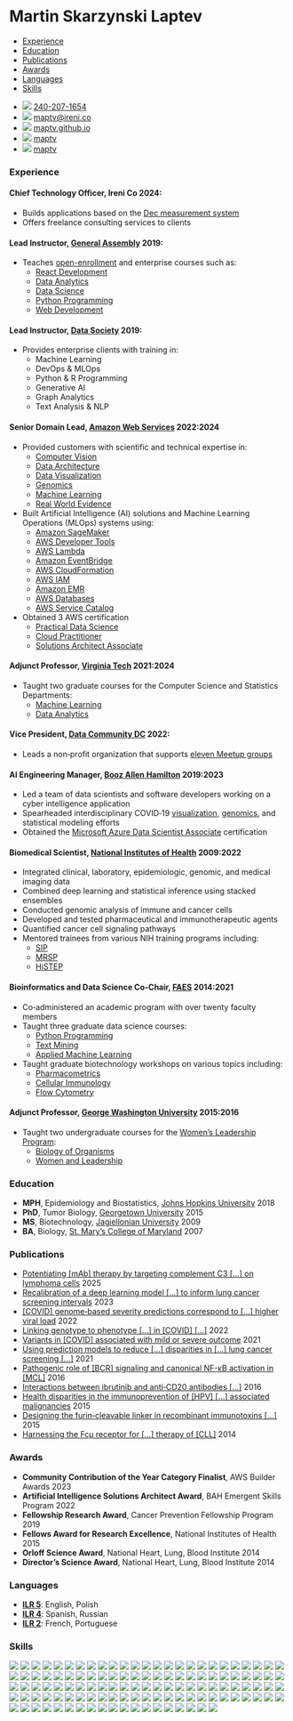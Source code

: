 # Martin Skarzynski Laptev


- [Experience](#experience)
- [Education](#education)
- [Publications](#publications)
- [Awards](#awards)
- [Languages](#languages)
- [Skills](#skills)

<div class="contact">

- <img src="https://icons.getbootstrap.com/assets/icons/telephone.svg"
  class="phone" /> [240-207-1654](tel:240-207-1654)
- <img src="https://icons.getbootstrap.com/assets/icons/envelope-at.svg"
  class="shiftup" /> <maptv@ireni.co>
- <img src="https://icons.getbootstrap.com/assets/icons/house.svg"
  class="shiftup" /> [maptv.github.io](https://maptv.github.io)
- <img src="https://icons.getbootstrap.com/assets/icons/github.svg"
  class="shiftup" /> [maptv](https://github.com/maptv)
- <img src="https://icons.getbootstrap.com/assets/icons/linkedin.svg"
  class="linkedin" /> [maptv](https://linkedin.com/in/maptv)

</div>

### Experience

#### **Chief Technology Officer**, Ireni Co <span class="cvdate">2024:</span>

<div class="horizontal">

- Builds applications based on the [Dec measurement system](../dec)
- Offers freelance consulting services to clients

</div>

#### **Lead Instructor**, [General Assembly](https://generalassemb.ly) <span class="cvdate">2019:</span>

<div class="horizontal">

- Teaches
  [open-enrollment](https://generalassemb.ly/instructors/martin-skarzynski/23420)
  and enterprise courses such as:
  - [React
    Development](https://generalassemb.ly/education/react-development)
  - [Data Analytics](https://generalassemb.ly/education/data-analytics)
  - [Data
    Science](https://www.boozallen.com/e/insight/blog/path-to-technical-success)
  - [Python
    Programming](https://generalassemb.ly/education/python-programming)
  - [Web
    Development](https://generalassemb.ly/education/front-end-web-development)

</div>

#### **Lead Instructor**, [Data Society](https://datasociety.com) <span class="cvdate">2019:</span>

<div class="horizontal">

- Provides enterprise clients with training in:
  - Machine Learning
  - DevOps & MLOps
  - Python & R Programming
  - Generative AI
  - Graph Analytics
  - Text Analysis & NLP

</div>

#### **Senior Domain Lead**, [Amazon Web Services](https://aws.amazon.com) <span class="cvdate">2022:2024</span>

<div class="horizontal">

- Provided customers with scientific and technical expertise in:
  - [Computer
    Vision](https://aws.amazon.com/health/solutions/medicalimaging)
  - [Data
    Architecture](https://aws.amazon.com/big-data/datalakes-and-analytics/modern-data-architecture)
  - [Data
    Visualization](https://docs.aws.amazon.com/wellarchitected/latest/analytics-lens/data-visualization)
  - [Genomics](https://aws.amazon.com/health/genomics)
  - [Machine Learning](https://aws.amazon.com/health/machine-learning)
  - [Real World
    Evidence](https://aws.amazon.com/marketplace/solutions/healthcare/health-records)
- Built Artificial Intelligence (AI) solutions and Machine Learning
  Operations (MLOps) systems using:
  - [Amazon SageMaker](https://aws.amazon.com/sagemaker)
  - [AWS Developer
    Tools](https://aws.amazon.com/developer/tools##Browse_by_Tool_Type)
  - [AWS Lambda](https://aws.amazon.com/lambda)
  - [Amazon EventBridge](https://aws.amazon.com/eventbridge)
  - [AWS CloudFormation](https://aws.amazon.com/cloudformation)
  - [AWS IAM](https://aws.amazon.com/iam)
  - [Amazon EMR](https://aws.amazon.com/emr)
  - [AWS Databases](https://aws.amazon.com/products/databases)
  - [AWS Service Catalog](https://aws.amazon.com/servicecatalog)
- Obtained 3 AWS certification
  - [Practical Data
    Science](https://www.coursera.org/account/accomplishments/specialization/certificate/MU388FKRUUL3)
  - [Cloud
    Practitioner](https://www.credly.com/badges/c3143f03-6ebb-4f16-827c-c89f8db2a3cf/public_url)
  - [Solutions Architect
    Associate](https://www.credly.com/badges/1ae81600-c0cb-47b4-8610-e0c58bff6741/public_url)

</div>

#### **Adjunct Professor**, [Virginia Tech](https://www.vt.edu) <span class="cvdate">2021:2024</span>

<div class="horizontal">

- Taught two graduate courses for the Computer Science and Statistics
  Departments:
  - [Machine
    Learning](https://cs.vt.edu/Graduate/Courses/GradCourseDescriptions.html#:~:text=CS%205805%2D6%20%2D%20Machine%20Learning%C2%A0)
  - [Data
    Analytics](https://cs.vt.edu/Graduate/Courses/GradCourseDescriptions.html#:~:text=CS%205525%2D6%20(STAT%205525%2D6)%20%2D%20Data%20Analytics)

</div>

#### **Vice President**, [Data Community DC](https://www.datacommunitydc.org) <span class="cvdate">2022:</span>

- Leads a non‑profit organization that supports [eleven Meetup
  groups](https://www.datacommunitydc.org/meetups-overview)

#### **AI Engineering Manager**, [Booz Allen Hamilton](https://www.boozallen.com) <span class="cvdate">2019:2023</span>

- Led a team of data scientists and software developers working on a
  cyber intelligence application
- Spearheaded interdisciplinary COVID‑19
  [visualization](https://www.boozallen.com/c/insight/blog/epimaps-data-visualization-for-healthcare),
  [genomics](https://mskar.github.io/var), and statistical modeling
  efforts
- Obtained the <a
  href="https://www.credly.com/badges/99aa294a-2b69-40f2-a607-0e7b91ffb5f6/public_url"
  class="italic">Microsoft Azure Data Scientist Associate</a>
  certification

#### **Biomedical Scientist**, [National Institutes of Health](https://www.nih.gov) <span class="cvdate">2009:2022</span>

<div class="horizontal">

- Integrated clinical, laboratory, epidemiologic, genomic, and medical
  imaging data
- Combined deep learning and statistical inference using stacked
  ensembles
- Conducted genomic analysis of immune and cancer cells
- Developed and tested pharmaceutical and immunotherapeutic agents
- Quantified cancer cell signaling pathways
- Mentored trainees from various NIH training programs including:
  - <a href="https://www.training.nih.gov/research-training/pb/sip"
    data-bs-toggle="tooltip"
    data-bs-title="Summer Internship Program">SIP</a>
  - <a href="https://clinicalcenter.nih.gov/training/mrsp"
    data-bs-toggle="tooltip"
    data-bs-title="Medical Research Scholars Program">MRSP</a>
  - <a
    href="https://www.training.nih.gov/research-training/hs/hs-sip/histep"
    data-bs-toggle="tooltip"
    data-bs-title="High School Scientific Training and Enrichment Program">HiSTEP</a>

</div>

#### **Bioinformatics and Data Science Co-Chair**, [FAES](https://faes.org) <span class="cvdate">2014:2021</span>

<div class="horizontal">

- Co‑administered an academic program with over twenty faculty members
- Taught three graduate data science courses:
  - [Python Programming](https://github.com/biof309)
  - [Text Mining](https://github.com/biof395)
  - [Applied Machine Learning](https://biof509.github.io)
- Taught graduate biotechnology workshops on various topics including:
  - [Pharmacometrics](https://education.faes.org/search/publicCourseSearchDetails.do?method=load&courseId=1059989)
  - [Cellular
    Immunology](https://education.faes.org/search/publicCourseSearchDetails.do?method=load&courseId=1409949)
  - [Flow
    Cytometry](https://education.faes.org/search/publicCourseSearchDetails.do?method=load&courseId=1424281)

</div>

#### **Adjunct Professor**, [George Washington University](https://www.gwu.edu) <span class="cvdate">2015:2016</span>

<div class="horizontal">

- Taught two undergraduate courses for the [Women’s Leadership
  Program](https://wlp.gwu.edu):
  - [Biology of
    Organisms](https://wlp.gwu.edu/science-health-and-medicine#:~:text=Introductory%20Biology%3A%20Biology%20of%20Organisms)
  - [Women and
    Leadership](https://wlp.gwu.edu/science-health-and-medicine#:~:text=Biology%20of%20Organisms-,Symposium,-The%20weekly%20symposia)

</div>

### Education

- **MPH**, Epidemiology and Biostatistics, [Johns Hopkins
  University](https://www.jhu.edu) <span class="cvdate">2018</span>
- **PhD**, Tumor Biology, [Georgetown
  University](https://www.georgetown.edu)
  <span class="cvdate">2015</span>
- **MS**, Biotechnology, [Jagiellonian University](https://en.uj.edu.pl)
  <span class="cvdate">2009</span>
- **BA**, Biology, [St. Mary’s College of
  Maryland](https://www.smcm.edu) <span class="cvdate">2007</span>

### Publications

<div class="pubs">

- [Potentiating \[mAb\] therapy by targeting complement C3 \[…\] on
  lymphoma
  cells](https://ashpublications.org/blood/article-abstract/doi/10.1182/blood.2024024846/534967/Potentiating-CD20-monoclonal-antibody-therapy-by?redirectedFrom=fulltext)
  <span class="cvdate">2025</span>
- [Recalibration of a deep learning model \[…\] to inform lung cancer
  screening
  intervals](https://jamanetwork.com/journals/jamanetworkopen/fullarticle/2802522)
  <span class="cvdate">2023</span>
- [\[COVID\] genome‐based severity predictions correspond to \[…\]
  higher viral
  load](https://www.ncbi.nlm.nih.gov/pmc/articles/PMC9173902)
  <span class="cvdate">2022</span>
- [Linking genotype to phenotype \[…\] in \[COVID\]
  \[…\]](https://virological.org/t/linking-genotype-to-phenotype-further-exploration-of-mutations-in-sars-cov-2-associated-with-mild-or-severe-outcomes/794)
  <span class="cvdate">2022</span>
- [Variants in \[COVID\] associated with mild or severe
  outcome](https://www.ncbi.nlm.nih.gov/pmc/articles/PMC8385248)
  <span class="cvdate">2021</span>
- [Using prediction models to reduce \[…\] disparities in \[…\] lung
  cancer screening
  \[…\]](https://www.ncbi.nlm.nih.gov/pmc/articles/PMC8562965)
  <span class="cvdate">2021</span>
- [Pathogenic role of \[BCR\] signaling and canonical NF-κB activation
  in \[MCL\]](https://www.ncbi.nlm.nih.gov/pmc/articles/PMC4937360)
  <span class="cvdate">2016</span>
- [Interactions between ibrutinib and anti‐CD20 antibodies
  \[…\]](https://www.ncbi.nlm.nih.gov/pmc/articles/PMC4703510)
  <span class="cvdate">2016</span>
- [Health disparities in the immunoprevention of \[HPV\] \[…\]
  associated
  malignancies](https://www.ncbi.nlm.nih.gov/pmc/articles/PMC4682020)
  <span class="cvdate">2015</span>
- [Designing the furin‐cleavable linker in recombinant immunotoxins
  \[…\]](https://www.ncbi.nlm.nih.gov/pmc/articles/PMC7724502)
  <span class="cvdate">2015</span>
- [Harnessing the Fcμ receptor for \[…\] therapy of
  \[CLL\]](https://www.ncbi.nlm.nih.gov/pmc/articles/PMC4268434)
  <span class="cvdate">2014</span>

</div>

### Awards

<div class="awards">

- **Community Contribution of the Year Category Finalist**, AWS Builder
  Awards <span class="cvdate">2023</span>
- **Artificial Intelligence Solutions Architect Award**, BAH Emergent
  Skills Program <span class="cvdate">2022</span>
- **Fellowship Research Award**, Cancer Prevention Fellowship Program
  <span class="cvdate">2019</span>
- **Fellows Award for Research Excellence**, National Institutes of
  Health <span class="cvdate">2015</span>
- **Orloff Science Award**, National Heart, Lung, Blood Institute
  <span class="cvdate">2014</span>
- **Director’s Science Award**, National Heart, Lung, Blood Institute
  <span class="cvdate">2014</span>

</div>

### Languages

<div class="lang">

- [**ILR
  5**](https://en.wikipedia.org/wiki/ILR_scale#ILR_Level_5_%E2%80%93_Native_or_bilingual_proficiency):
  English, Polish
- [**ILR
  4**](https://en.wikipedia.org/wiki/ILR_scale#ILR_Level_4_%E2%80%93_Full_professional_proficiency):
  Spanish, Russian
- [**ILR
  2**](https://en.wikipedia.org/wiki/ILR_scale#ILR_Level_3_%E2%80%93_Professional_working_proficiency):
  French, Portuguese

</div>

### Skills

![](https://img.shields.io/badge/-Airflow-blue?logo=apacheairflow&logoColor=white&color.png)
![](https://img.shields.io/badge/-Alacritty-blue?logo=Alacritty&logoColor=white&color.png)
![](https://img.shields.io/badge/-Amazon_Web_Services-blue?logo=amazonwebservices&logoColor=white&color.png)
![](https://img.shields.io/badge/-Anaconda-blue?logo=Anaconda&logoColor=white&color.png)
![](https://img.shields.io/badge/-API_Gateway-blue?logo=amazonapigateway&logoColor=white&color.png)
![](https://img.shields.io/badge/-Asana-blue?logo=asana&logoColor=white&color.png)
![](https://img.shields.io/badge/-Bash-blue?logo=gnu-bash&logoColor=white&color.png)
![](https://img.shields.io/badge/-Blender-blue?logo=gnu-blender&logoColor=white&color.png)
![](https://img.shields.io/badge/-Bootstrap-blue?logo=bootstrap&logoColor=white&color.png)
![](https://img.shields.io/badge/-Chartjs-blue?logo=chartdotjs&logoColor=white&color.png)
![](https://img.shields.io/badge/-CodePen-blue?logo=codepen&logoColor=white&color.png)
![](https://img.shields.io/badge/-CloudWatch-blue?logo=amazoncloudwatch&logoColor=white&color.png)
![](https://img.shields.io/badge/-conda--forge-blue?logo=conda-forge&logoColor=white&color.png)
![](https://img.shields.io/badge/-CSS-blue?logo=css3&logoColor=white&color.png)
![](https://img.shields.io/badge/-D3-blue?logo=d3dotjs&logoColor=white&color.png)
![](https://img.shields.io/badge/-Dask-blue?logo=dask&logoColor=white&color.png)
![](https://img.shields.io/badge/-Databricks-blue?logo=databricks&logoColor=white&color.png)
![](https://img.shields.io/badge/-DataGrip-blue?logo=datagrip&logoColor=white&color.png)
![](https://img.shields.io/badge/-Django-blue?logo=django&logoColor=white&color.png)
![](https://img.shields.io/badge/-Docker-blue?logo=docker&logoColor=white&color.png)
![](https://img.shields.io/badge/-DocumentDB-blue?logo=amazondocumentdb&logoColor=white&color.png)
![](https://img.shields.io/badge/-DVC-blue?logo=dvc&logoColor=white&color.png)
![](https://img.shields.io/badge/-DynamoDB-blue?logo=amazondynamodb&logoColor=white&color.png)
![](https://img.shields.io/badge/-EC2-blue?logo=amazonec2&logoColor=white&color.png)
![](https://img.shields.io/badge/-ECS-blue?logo=amazonecs&logoColor=white&color.png)
![](https://img.shields.io/badge/-EKS-blue?logo=amazoneks&logoColor=white&color.png)
![](https://img.shields.io/badge/-Elasticache-blue?logo=amazonelasticache&logoColor=white&color.png)
![](https://img.shields.io/badge/-Elastic_Load_Balancing-blue?logo=awselasticloadbalancing&logoColor=white&color.png)
![](https://img.shields.io/badge/-Emacs-blue?logo=gnuemacs&logoColor=white&color.png)
![](https://img.shields.io/badge/-Express-blue?logo=express&logoColor=white&color.png)
![](https://img.shields.io/badge/-Fargate-blue?logo=awsfargate&logoColor=white&color.png)
![](https://img.shields.io/badge/-FastAPI-blue?logo=fastapi&logoColor=white&color.png)
![](https://img.shields.io/badge/-Flask-blue?logo=flask&logoColor=white&color.png)
![](https://img.shields.io/badge/-GIMP-blue?logo=gimp&logoColor=white&color.png)
![](https://img.shields.io/badge/-Git-blue?logo=git&logoColor=white&color.png)
![](https://img.shields.io/badge/-GitHub-blue?logo=github&logoColor=white&color.png)
![](https://img.shields.io/badge/-GitHub_Actions-blue?logo=githubactions&logoColor=white&color.png)
![](https://img.shields.io/badge/-GitLab-blue?logo=gitlab&logoColor=white&color.png)
![](https://img.shields.io/badge/-GitPod-blue?logo=gitpod&logoColor=white&color.png)
![](https://img.shields.io/badge/-GNU-blue?logo=gnu&logoColor=white&color.png)
![](https://img.shields.io/badge/-Homebrew-blue?logo=homebrew&logoColor=white&color.png)
![](https://img.shields.io/badge/-HTML-blue?logo=html5&logoColor=white&color.png)
![](https://img.shields.io/badge/-HTTPie-blue?logo=httpie&logoColor=white&color.png)
![](https://img.shields.io/badge/-HuggingFace-blue?logo=huggingface&logoColor=white&color.png)
![](https://img.shields.io/badge/-Hyper-blue?logo=hyper&logoColor=white&color.png)
![](https://img.shields.io/badge/-IAM-blue?logo=amazoniam&logoColor=white&color.png)
![](https://img.shields.io/badge/-Inkscape-blue?logo=inkscape&logoColor=white&color.png)
![](https://img.shields.io/badge/-iTerm-blue?logo=iterm2&logoColor=white&color.png)
![](https://img.shields.io/badge/-JavaScript-blue?logo=javascript&logoColor=white&color.png)
![](https://img.shields.io/badge/-Jira-blue?logo=jirasoftware&logoColor=white&color.png)
![](https://img.shields.io/badge/-JSON-blue?logo=json&logoColor=white&color.png)
![](https://img.shields.io/badge/-Julia-blue?logo=julia&logoColor=white&color.png)
![](https://img.shields.io/badge/-Jupyter-blue?logo=jupyter&logoColor=white&color.png)
![](https://img.shields.io/badge/-Keras-blue?logo=keras&logoColor=white&color.png)
![](https://img.shields.io/badge/-Kubernetes-blue?logo=kubernetes&logoColor=white&color.png)
![](https://img.shields.io/badge/-Lambda-blue?logo=awslambda&logoColor=white&color.png)
![](https://img.shields.io/badge/-LaTeX-blue?logo=latex&logoColor=white&color.png)
![](https://img.shields.io/badge/-Linux-blue?logo=linux&logoColor=white&color.png)
![](https://img.shields.io/badge/-Lua-blue?logo=lua&logoColor=white&color.png)
![](https://img.shields.io/badge/-macOS-blue?logo=apple&logoColor=white&color.png)
![](https://img.shields.io/badge/-Markdown-blue?logo=markdown&logoColor=white&color.png)
![](https://img.shields.io/badge/-Mermaid-blue?logo=mermaid&logoColor=white&color.png)
![](https://img.shields.io/badge/-MongoDB-blue?logo=mongodb&logoColor=white&color.png)
![](https://img.shields.io/badge/-MySQL-blue?logo=mysql&logoColor=white&color.png)
![](https://img.shields.io/badge/-Neovim-blue?logo=neovim&logoColor=white&color.png)
![](https://img.shields.io/badge/-Node-blue?logo=nodedotjs&logoColor=white&color.png)
![](https://img.shields.io/badge/-NPM-blue?logo=npm&logoColor=white&color.png)
![](https://img.shields.io/badge/-NumPy-blue?logo=numpy&logoColor=white&color.png)
![](https://img.shields.io/badge/-OBS-blue?logo=obsstudio&logoColor=white&color.png)
![](https://img.shields.io/badge/-Observable-blue?logo=observable&logoColor=white&color.png)
![](https://img.shields.io/badge/-Obsidian-blue?logo=obsidian&logoColor=white&color.png)
![](https://img.shields.io/badge/-OpenCV-blue?logo=opencv&logoColor=white&color.png)
![](https://img.shields.io/badge/-Pandas-blue?logo=pandas&logoColor=white&color.png)
![](https://img.shields.io/badge/-Plotly-blue?logo=plotly&logoColor=white&color.png)
![](https://img.shields.io/badge/-PostgreSQL-blue?logo=postgresql&logoColor=white&color.png)
![](https://img.shields.io/badge/-PyCharm-blue?logo=pycharm&logoColor=white&color.png)
![](https://img.shields.io/badge/-Pydantic-blue?logo=pydantic&logoColor=white&color.png)
![](https://img.shields.io/badge/-PyPI-blue?logo=pypi&logoColor=white&color.png)
![](https://img.shields.io/badge/-PyScaffold-blue?logo=pyscaffold&logoColor=white&color.png)
![](https://img.shields.io/badge/-Pytest-blue?logo=pytest&logoColor=white&color.png)
![](https://img.shields.io/badge/-Python-informational?logo=python&logoColor=white&color.png)
![](https://img.shields.io/badge/-PyTorch-blue?logo=pytorch&logoColor=white&color.png)
![](https://img.shields.io/badge/-Quip-blue?logo=quip&logoColor=white&color.png)
![](https://img.shields.io/badge/-R-blue?logo=r&logoColor=white&color.png)
![](https://img.shields.io/badge/-RDS-blue?logo=amazonrds&logoColor=white&color.png)
![](https://img.shields.io/badge/-React-blue?logo=react&logoColor=white&color.png)
![](https://img.shields.io/badge/-README-blue?logo=readme&logoColor=white&color.png)
![](https://img.shields.io/badge/-Read_The_Docs-blue?logo=readthedocs&logoColor=white&color.png)
![](https://img.shields.io/badge/-Redshift-blue?logo=amazonredshift&logoColor=white&color.png)
![](https://img.shields.io/badge/-Reveal-blue?logo=revealdotjs&logoColor=white&color.png)
![](https://img.shields.io/badge/-Route_53-blue?logo=amazonroute53&logoColor=white&color.png)
![](https://img.shields.io/badge/-RStudio-blue?logo=rstudioide&logoColor=white&color.png)
![](https://img.shields.io/badge/-S3-blue?logo=amazons3&logoColor=white&color.png)
![](https://img.shields.io/badge/-Sass-blue?logo=sass&logoColor=white&color.png)
![](https://img.shields.io/badge/-SciPy-blue?logo=scipy&logoColor=white&color.png)
![](https://img.shields.io/badge/-Secrets%20Manager-blue?logo=awssecretsmanager&logoColor=white&color.png)
![](https://img.shields.io/badge/-Selenium-blue?logo=selenium&logoColor=white&color.png)
![](https://img.shields.io/badge/-Sklearn-blue?logo=scikit-learn&logoColor=white&color.png)
![](https://img.shields.io/badge/-Slack-blue?logo=slack&logoColor=white&color.png)
![](https://img.shields.io/badge/-Spacemacs-blue?logo=spacemacs&logoColor=white&color.png)
![](https://img.shields.io/badge/-spaCy-blue?logo=spacy&logoColor=white&color.png)
![](https://img.shields.io/badge/-Spark-blue?logo=apachespark&logoColor=white&color.png)
![](https://img.shields.io/badge/-Sphinx-blue?logo=sphinx&logoColor=white&color.png)
![](https://img.shields.io/badge/-SQLAlchemy-blue?logo=sqlalchemy&logoColor=white&color.png)
![](https://img.shields.io/badge/-SQLite-blue?logo=sqlite&logoColor=white&color.png)
![](https://img.shields.io/badge/-SES-blue?logo=amazonsimpleemailservice&logoColor=white&color.png)
![](https://img.shields.io/badge/-SQS-blue?logo=amazonsqs&logoColor=white&color.png)
![](https://img.shields.io/badge/-Streamlit-blue?logo=streamlit&logoColor=white&color.png)
![](https://img.shields.io/badge/-Swift-blue?logo=swift&logoColor=white&color.png)
![](https://img.shields.io/badge/-TensorFlow-blue?logo=tensorflow&logoColor=white&color.png)
![](https://img.shields.io/badge/-Tidyverse-blue?logo=tidyverse&logoColor=white&color.png)
![](https://img.shields.io/badge/-tmux-blue?logo=tmux&logoColor=white&color.png)
![](https://img.shields.io/badge/-Typescript-blue?logo=typescript&logoColor=white&color.png)
![](https://img.shields.io/badge/-Vim-blue?logo=vim&logoColor=white&color.png)
![](https://img.shields.io/badge/-VSCode-blue?logo=visualstudiocode&logoColor=white&color.png)
![](https://img.shields.io/badge/-VSCodium-blue?logo=vscodium&logoColor=white&color.png)
![](https://img.shields.io/badge/-WebStorm-blue?logo=webstorm&logoColor=white&color.png)
![](https://img.shields.io/badge/-YAML-blue?logo=yaml&logoColor=white&color.png)
![](https://img.shields.io/badge/-zsh-blue?logo=zsh&logoColor=white&color.png)
